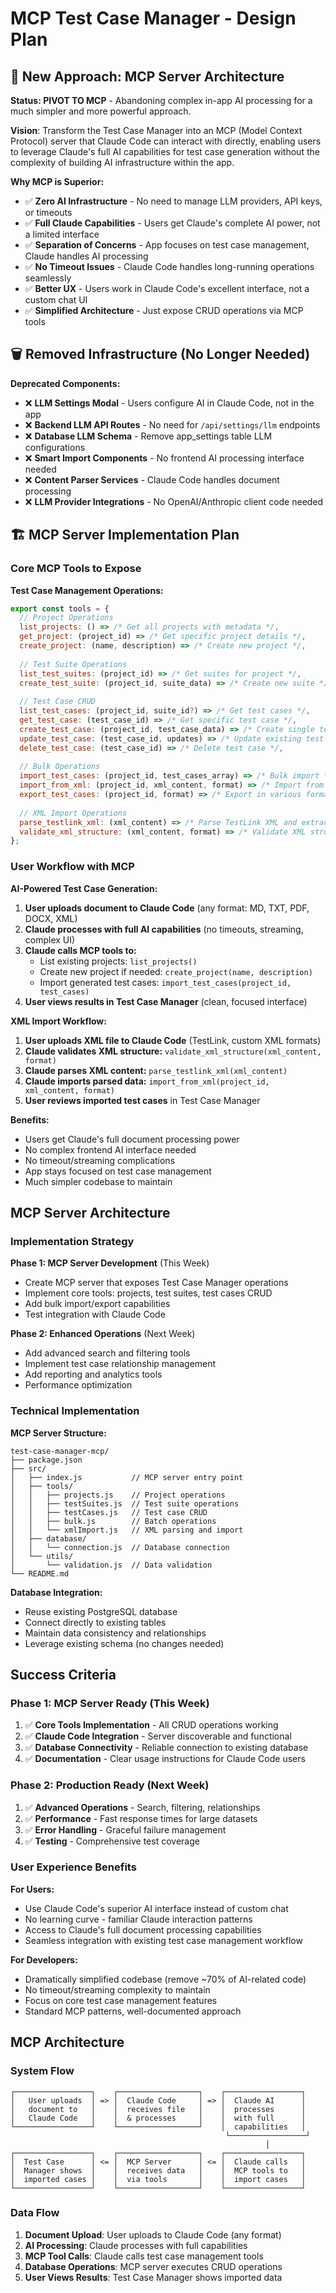 # MCP Test Case Manager - Design Plan

## 🎯 New Approach: MCP Server Architecture

**Status: PIVOT TO MCP** - Abandoning complex in-app AI processing for a much simpler and more powerful approach.

**Vision**: Transform the Test Case Manager into an MCP (Model Context Protocol) server that Claude Code can interact with directly, enabling users to leverage Claude's full AI capabilities for test case generation without the complexity of building AI infrastructure within the app.

**Why MCP is Superior:**
- ✅ **Zero AI Infrastructure** - No need to manage LLM providers, API keys, or timeouts
- ✅ **Full Claude Capabilities** - Users get Claude's complete AI power, not a limited interface
- ✅ **Separation of Concerns** - App focuses on test case management, Claude handles AI processing
- ✅ **No Timeout Issues** - Claude Code handles long-running operations seamlessly
- ✅ **Better UX** - Users work in Claude Code's excellent interface, not a custom chat UI
- ✅ **Simplified Architecture** - Just expose CRUD operations via MCP tools

## 🗑️ Removed Infrastructure (No Longer Needed)

**Deprecated Components:**
- ❌ **LLM Settings Modal** - Users configure AI in Claude Code, not in the app
- ❌ **Backend LLM API Routes** - No need for `/api/settings/llm` endpoints
- ❌ **Database LLM Schema** - Remove app_settings table LLM configurations
- ❌ **Smart Import Components** - No frontend AI processing interface needed
- ❌ **Content Parser Services** - Claude Code handles document processing
- ❌ **LLM Provider Integrations** - No OpenAI/Anthropic client code needed

## 🏗️ MCP Server Implementation Plan

### Core MCP Tools to Expose

**Test Case Management Operations:**
```javascript
export const tools = {
  // Project Operations
  list_projects: () => /* Get all projects with metadata */,
  get_project: (project_id) => /* Get specific project details */,
  create_project: (name, description) => /* Create new project */,
  
  // Test Suite Operations  
  list_test_suites: (project_id) => /* Get suites for project */,
  create_test_suite: (project_id, suite_data) => /* Create new suite */,
  
  // Test Case CRUD
  list_test_cases: (project_id, suite_id?) => /* Get test cases */,
  get_test_case: (test_case_id) => /* Get specific test case */,
  create_test_case: (project_id, test_case_data) => /* Create single test case */,
  update_test_case: (test_case_id, updates) => /* Update existing test case */,
  delete_test_case: (test_case_id) => /* Delete test case */,
  
  // Bulk Operations
  import_test_cases: (project_id, test_cases_array) => /* Bulk import */,
  import_from_xml: (project_id, xml_content, format) => /* Import from XML (TestLink, etc.) */,
  export_test_cases: (project_id, format) => /* Export in various formats */,
  
  // XML Import Operations
  parse_testlink_xml: (xml_content) => /* Parse TestLink XML and extract test cases */,
  validate_xml_structure: (xml_content, format) => /* Validate XML structure before import */
};
```

### User Workflow with MCP

**AI-Powered Test Case Generation:**
1. **User uploads document to Claude Code** (any format: MD, TXT, PDF, DOCX, XML)
2. **Claude processes with full AI capabilities** (no timeouts, streaming, complex UI)
3. **Claude calls MCP tools to:**
   - List existing projects: `list_projects()`
   - Create new project if needed: `create_project(name, description)`
   - Import generated test cases: `import_test_cases(project_id, test_cases)`
4. **User views results in Test Case Manager** (clean, focused interface)

**XML Import Workflow:**
1. **User uploads XML file to Claude Code** (TestLink, custom XML formats)
2. **Claude validates XML structure:** `validate_xml_structure(xml_content, format)`
3. **Claude parses XML content:** `parse_testlink_xml(xml_content)`
4. **Claude imports parsed data:** `import_from_xml(project_id, xml_content, format)`
5. **User reviews imported test cases** in Test Case Manager

**Benefits:**
- Users get Claude's full document processing power
- No complex frontend AI interface needed
- No timeout/streaming complications
- App stays focused on test case management
- Much simpler codebase to maintain

## MCP Server Architecture

### Implementation Strategy

**Phase 1: MCP Server Development** (This Week)
- Create MCP server that exposes Test Case Manager operations
- Implement core tools: projects, test suites, test cases CRUD
- Add bulk import/export capabilities
- Test integration with Claude Code

**Phase 2: Enhanced Operations** (Next Week)  
- Add advanced search and filtering tools
- Implement test case relationship management
- Add reporting and analytics tools
- Performance optimization

### Technical Implementation

**MCP Server Structure:**
```
test-case-manager-mcp/
├── package.json
├── src/
│   ├── index.js           // MCP server entry point
│   ├── tools/
│   │   ├── projects.js    // Project operations
│   │   ├── testSuites.js  // Test suite operations
│   │   ├── testCases.js   // Test case CRUD
│   │   ├── bulk.js        // Batch operations
│   │   └── xmlImport.js   // XML parsing and import
│   ├── database/
│   │   └── connection.js  // Database connection
│   └── utils/
│       └── validation.js  // Data validation
└── README.md
```

**Database Integration:**
- Reuse existing PostgreSQL database
- Connect directly to existing tables
- Maintain data consistency and relationships
- Leverage existing schema (no changes needed)

## Success Criteria

### Phase 1: MCP Server Ready (This Week)
1. ✅ **Core Tools Implementation** - All CRUD operations working
2. ✅ **Claude Code Integration** - Server discoverable and functional
3. ✅ **Database Connectivity** - Reliable connection to existing database
4. ✅ **Documentation** - Clear usage instructions for Claude Code users

### Phase 2: Production Ready (Next Week)
1. ✅ **Advanced Operations** - Search, filtering, relationships
2. ✅ **Performance** - Fast response times for large datasets
3. ✅ **Error Handling** - Graceful failure management
4. ✅ **Testing** - Comprehensive test coverage

### User Experience Benefits
**For Users:**
- Use Claude Code's superior AI interface instead of custom chat
- No learning curve - familiar Claude interaction patterns
- Access to Claude's full document processing capabilities
- Seamless integration with existing test case management workflow

**For Developers:**
- Dramatically simplified codebase (remove ~70% of AI-related code)
- No timeout/streaming complexity to maintain
- Focus on core test case management features
- Standard MCP patterns, well-documented approach

## MCP Architecture

### System Flow
```
┌─────────────────┐    ┌──────────────────┐    ┌─────────────────┐
│   User uploads  │ => │  Claude Code     │ => │  Claude AI      │
│   document to   │    │  receives file   │    │  processes      │
│   Claude Code   │    │  & processes     │    │  with full      │
└─────────────────┘    └──────────────────┘    │  capabilities   │
                                                └─────────────────┘
                                                         │
┌─────────────────┐    ┌──────────────────┐    ┌─────────────────┐
│  Test Case      │ <= │  MCP Server      │ <= │  Claude calls   │
│  Manager shows  │    │  receives data   │    │  MCP tools to   │
│  imported cases │    │  via tools       │    │  import cases   │
└─────────────────┘    └──────────────────┘    └─────────────────┘
```

### Data Flow
1. **Document Upload**: User uploads to Claude Code (any format)
2. **AI Processing**: Claude processes with full capabilities  
3. **MCP Tool Calls**: Claude calls test case management tools
4. **Database Operations**: MCP server executes CRUD operations
5. **User Views Results**: Test Case Manager shows imported data


